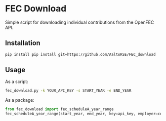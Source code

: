 # FEC Download

Simple script for downloading individual contributions from the OpenFEC API.

## Installation

```bash
pip install pip install git+https://github.com/AaltoRSE/FEC_download
```

## Usage

As a script:
```bash
fec_download.py -k YOUR_API_KEY -s START_YEAR -e END_YEAR
```

As a package:
```python
from fec_download import fec_scheduleA_year_range
fec_scheduleA_year_range(start_year, end_year, key=api_key, employer=company)
```
